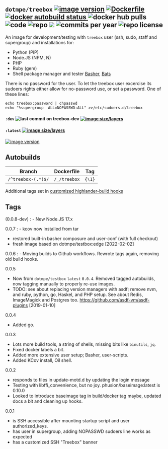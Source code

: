 ## ``dotmpe/treebox`` [![image version](https://images.microbadger.com/badges/version/dotmpe/treebox.svg)](https://microbadger.com/images/dotmpe/treebox "microbadger.com version metadata") [ ![Dockerfile](https://img.shields.io/badge/Dockerfile-GitHub-blue.svg) ](https://github.com/dotmpe/x-docker/blob/master/_/treebox/Dockerfile) [ ![docker autobuild status](https://img.shields.io/docker/build/dotmpe/treebox.svg) ](https://cloud.docker.com/repository/docker/dotmpe/treebox) ![docker hub pulls](https://img.shields.io/docker/pulls/dotmpe/treebox.svg) ![code](https://img.shields.io/github/languages/code-size/dotmpe/x-docker.svg) ![repo](https://img.shields.io/github/repo-size/dotmpe/x-docker.svg) ![](https://img.shields.io/maintenance/yes/2019.svg) ![commits per year](https://img.shields.io/github/commit-activity/y/dotmpe/x-docker.svg) ![repo license](https://img.shields.io/github/license/dotmpe/x-docker.svg)

An image for development/testing with `treebox` user (ssh, sudo, staff and supergroup) and installations for:

- Python (PIP)
- Node.JS (NPM, N)
- PHP
- Ruby (gem)
- Shell package manager and tester [Basher](https://github.com/basherpm/basher), [Bats](https://github.com/bats-core/bats-core)

There is no password for the user. To let the treebox user excercise its sudoers
rights either allow for no-password use, or set a password. One of these lines:
```
echo treebox:password | chpasswd
echo "%supergroup  ALL=NOPASSWD:ALL" >>/etc/sudoers.d/treebox
```

#### ``:dev`` ![last commit on treebox-dev](https://img.shields.io/github/last-commit/dotmpe/x-docker/treebox-dev.svg) [![image size/layers](https://images.microbadger.com/badges/image/dotmpe/treebox:dev.svg)](https://microbadger.com/images/dotmpe/treebox:dev "Get your own image badge on microbadger.com")

#### ``:latest`` [![image size/layers](https://images.microbadger.com/badges/image/dotmpe/treebox.svg)](https://microbadger.com/images/dotmpe/treebox "microbadger.com image metadata")
[![image version](https://images.microbadger.com/badges/version/dotmpe/treebox.svg)](https://microbadger.com/images/dotmpe/treebox "microbadger.com version metadata")


## Autobuilds
Branch                       | Dockerfile       | Tag
---------------------------- | -----------------| ----------------------------
``/^treebox-(.*)$/``         | ``/_/treebox``   | ``{\1}``

Additional tags set in [customized highlander-build hooks](https://github.com/dotmpe/x-docker/tree/treebox-dev/tools/hooks)


## Tags
(0.0.8-dev)
: - New Node.JS 17.x

0.0.7
: - kcov now installed from tar
  - restored built-in basher composure and user-conf (with full checkout)
  - fresh image based on dotmpe/testbox:edge [2022-02-02]

0.0.6
: - Moving builds to Github workflows. Rewrote tags again, removing old build hooks.
  
0.0.5
  - Now from ``dotmpe/testbox`` ``latest`` ``0.0.4``.
    Removed tagged autobuilds, now tagging manually to properly re-use images.
  - TODO: see about replacing version managers with asdf; remove nvm, and ruby,
    python, go, Haskel, and PHP setup. See about Redis, ImageMagick and Postgres
    too. <https://github.com/asdf-vm/asdf-plugins> [2019-01-10]

0.0.4
  - Added go.

0.0.3
  - Lots more build tools, a string of shells, missing bits like `binutils`, `jq`.
  - Fixed docker labels a bit.
  - Added more extensive user setup; Basher, user-scripts.
  - Added KCov install, Oil shell.

0.0.2
  - responds to files in update-motd.d by updating the login message
  - Testing with libffi_convenience, but no joy.
    phusion/baseimage:latest is 0.10.0
  - Looked to introduce baseimage tag in build/docker tag maybe, updated docs
    a bit and cleaning up hooks.

0.0.1
  - is SSH accessible after mounting startup script and user authorized_keys.
  - has user in supergroup, adding NOPASSWD sudoers line works as expected
  - has a customized SSH "Treebox" banner
